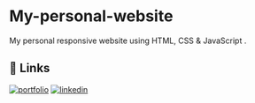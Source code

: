 # My-personal-website
My personal responsive website using HTML, CSS  &amp;  JavaScript  .







## 🔗 Links
[![portfolio](https://img.shields.io/badge/my_portfolio-000?style=for-the-badge&logo=ko-fi&logoColor=white)](https://github.com/soniasingla1/My-personal-website/)
[![linkedin](https://img.shields.io/badge/linkedin-0A66C2?style=for-the-badge&logo=linkedin&logoColor=white)](https://www.linkedin.com/in/sonia-singla-016b2a199/)





